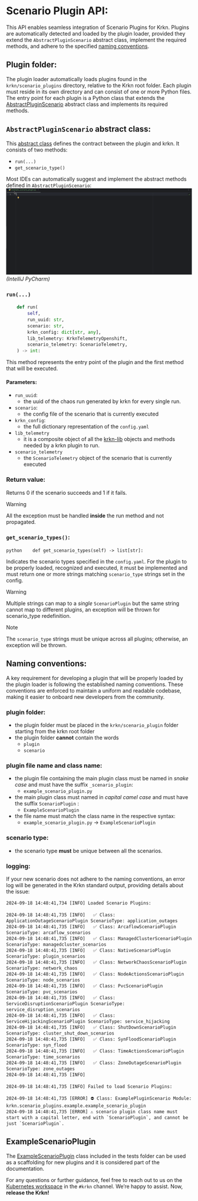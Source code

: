 # Scenario Plugin API:

This API enables seamless integration of Scenario Plugins for Krkn. Plugins are automatically 
detected and loaded by the plugin loader, provided they extend the `AbstractPluginScenario` 
abstract class, implement the required methods, and adhere to the specified [naming conventions](#naming-conventions).

## Plugin folder:

The plugin loader automatically loads plugins found in the `krkn/scenario_plugins` directory, 
relative to the Krkn root folder. Each plugin must reside in its own directory and can consist 
of one or more Python files. The entry point for each plugin is a Python class that extends the 
[AbstractPluginScenario](../krkn/scenario_plugins/abstract_scenario_plugin.py) abstract class and implements its required methods.

## `AbstractPluginScenario` abstract class:

This [abstract class](../krkn/scenario_plugins/abstract_scenario_plugin.py) defines the contract between the plugin and krkn.
It consists of two methods:
- `run(...)`
- `get_scenario_type()`

Most IDEs can automatically suggest and implement the abstract methods defined in `AbstractPluginScenario`:
![pycharm](scenario_plugin_pycharm.gif)
_(IntelliJ PyCharm)_

### `run(...)`

```python
    def run(
        self,
        run_uuid: str,
        scenario: str,
        krkn_config: dict[str, any],
        lib_telemetry: KrknTelemetryOpenshift,
        scenario_telemetry: ScenarioTelemetry,
    ) -> int:

```

This method represents the entry point of the plugin and the first method 
that will be executed.
#### Parameters:

- `run_uuid`:
  - the uuid of the chaos run generated by krkn for every single run.
- `scenario`:
  - the config file of the scenario that is currently executed
- `krkn_config`:
  - the full dictionary representation of the `config.yaml`
- `lib_telemetry`
  - it is a composite object of all the [krkn-lib](https://krkn-chaos.github.io/krkn-lib-docs/modules.html) objects and methods needed by a krkn plugin to run.
- `scenario_telemetry`
  - the `ScenarioTelemetry` object of the scenario that is currently executed
 
### Return value:
Returns 0 if the scenario succeeds and 1 if it fails.
> [!WARNING]
> All the exception must be handled __inside__ the run method and not propagated.

### `get_scenario_types()`:

```python    def get_scenario_types(self) -> list[str]:```

Indicates the scenario types specified in the `config.yaml`. For the plugin to be properly
loaded, recognized and executed, it must be implemented and must return one or more
strings matching `scenario_type` strings set in the config.
> [!WARNING]
> Multiple strings can map to a *single*  `ScenarioPlugin` but the same string cannot map
> to different plugins, an exception will be thrown for scenario_type redefinition.

> [!Note]  
> The `scenario_type` strings must be unique across all plugins; otherwise, an exception will be thrown.

## Naming conventions:
A key requirement for developing a plugin that will be properly loaded 
by the plugin loader is following the established naming conventions. 
These conventions are enforced to maintain a uniform and readable codebase, 
making it easier to onboard new developers from the community.

### plugin folder:
- the plugin folder must be placed in the `krkn/scenario_plugin` folder starting from the krkn root folder
- the plugin folder __cannot__ contain the words
  - `plugin`
  - `scenario`
### plugin file name and class name:
- the plugin file containing the main plugin class must be named in _snake case_ and must have the suffix `_scenario_plugin`: 
  - `example_scenario_plugin.py`
- the main plugin class must named in _capital camel case_ and must have the suffix `ScenarioPlugin` : 
  - `ExampleScenarioPlugin`
- the file name must match the class name in the respective syntax:
  - `example_scenario_plugin.py` -> `ExampleScenarioPlugin`

### scenario type:
- the scenario type __must__ be unique between all the scenarios.

### logging:
If your new scenario does not adhere to the naming conventions, an error log will be generated in the Krkn standard output,
providing details about the issue:

```commandline
2024-09-18 14:48:41,734 [INFO] Loaded Scenario Plugins:

2024-09-18 14:48:41,735 [INFO]   ✅ Class: ApplicationOutageScenarioPlugin ScenarioType: application_outages
2024-09-18 14:48:41,735 [INFO]   ✅ Class: ArcaflowScenarioPlugin ScenarioType: arcaflow_scenarios
2024-09-18 14:48:41,735 [INFO]   ✅ Class: ManagedClusterScenarioPlugin ScenarioType: managedcluster_scenarios
2024-09-18 14:48:41,735 [INFO]   ✅ Class: NativeScenarioPlugin ScenarioType: plugin_scenarios
2024-09-18 14:48:41,735 [INFO]   ✅ Class: NetworkChaosScenarioPlugin ScenarioType: network_chaos
2024-09-18 14:48:41,735 [INFO]   ✅ Class: NodeActionsScenarioPlugin ScenarioType: node_scenarios
2024-09-18 14:48:41,735 [INFO]   ✅ Class: PvcScenarioPlugin ScenarioType: pvc_scenarios
2024-09-18 14:48:41,735 [INFO]   ✅ Class: ServiceDisruptionScenarioPlugin ScenarioType: service_disruption_scenarios
2024-09-18 14:48:41,735 [INFO]   ✅ Class: ServiceHijackingScenarioPlugin ScenarioType: service_hijacking
2024-09-18 14:48:41,735 [INFO]   ✅ Class: ShutDownScenarioPlugin ScenarioType: cluster_shut_down_scenarios
2024-09-18 14:48:41,735 [INFO]   ✅ Class: SynFloodScenarioPlugin ScenarioType: syn_flood
2024-09-18 14:48:41,735 [INFO]   ✅ Class: TimeActionsScenarioPlugin ScenarioType: time_scenarios
2024-09-18 14:48:41,735 [INFO]   ✅ Class: ZoneOutageScenarioPlugin ScenarioType: zone_outages
2024-09-18 14:48:41,735 [INFO] 

2024-09-18 14:48:41,735 [INFO] Failed to load Scenario Plugins:

2024-09-18 14:48:41,735 [ERROR] ⛔ Class: ExamplePluginScenario Module: krkn.scenario_plugins.example.example_scenario_plugin
2024-09-18 14:48:41,735 [ERROR] ⚠️ scenario plugin class name must start with a capital letter, end with `ScenarioPlugin`, and cannot be just `ScenarioPlugin`.
```

## ExampleScenarioPlugin
The [ExampleScenarioPlugin](../krkn/tests/test_classes/example_scenario_plugin.py) class included in the tests folder can be used as a scaffolding for new plugins and it is considered
part of the documentation.

For any questions or further guidance, feel free to reach out to us on the 
[Kubernetes workspace](https://kubernetes.slack.com/) in the `#krkn` channel. 
We’re happy to assist. Now, __release the Krkn!__

